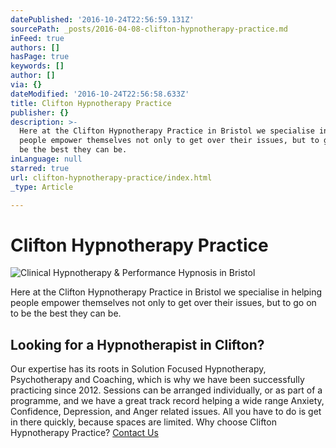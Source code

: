 ```yaml
---
datePublished: '2016-10-24T22:56:59.131Z'
sourcePath: _posts/2016-04-08-clifton-hypnotherapy-practice.md
inFeed: true
authors: []
hasPage: true
keywords: []
author: []
via: {}
dateModified: '2016-10-24T22:56:58.633Z'
title: Clifton Hypnotherapy Practice
publisher: {}
description: >-
  Here at the Clifton Hypnotherapy Practice in Bristol we specialise in helping
  people empower themselves not only to get over their issues, but to go on to
  be the best they can be.
inLanguage: null
starred: true
url: clifton-hypnotherapy-practice/index.html
_type: Article

---
```

# Clifton Hypnotherapy Practice
![Clinical Hypnotherapy & Performance Hypnosis in Bristol](https://s3-us-west-2.amazonaws.com/the-grid-img/p/28870039a71319f84450373eb982a2160d35d127.jpg)

Here at the Clifton Hypnotherapy Practice in Bristol we specialise in helping people empower themselves not only to get over their issues, but to go on to be the best they can be.

## Looking for a Hypnotherapist in Clifton?

Our expertise has its roots in Solution Focused Hypnotherapy, Psychotherapy and Coaching, which is why we have been successfully practicing since 2012\. Sessions can be arranged individually, or as part of a programme, and we have a great track record helping a wide range Anxiety, Confidence, Depression, and Anger related issues. All you have to do is get in there quickly, because spaces are limited. Why choose Clifton Hypnotherapy Practice?
[Contact Us][0]

[0]: http://www.cliftonhypnotherapy.com/contact-us/